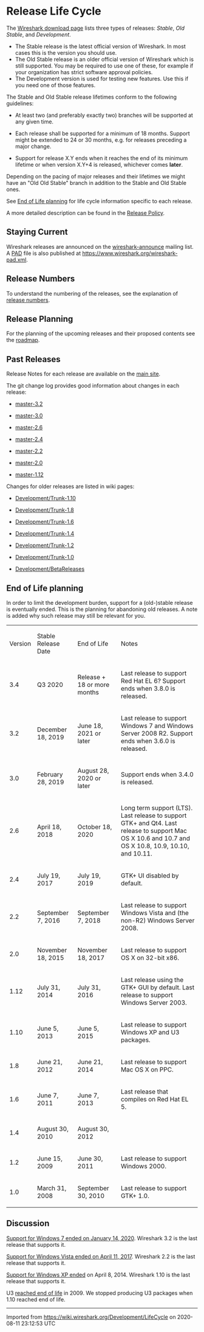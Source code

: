 # Release Life Cycle

The [Wireshark download page](https://www.wireshark.org/download.html) lists three types of releases: *Stable*, *Old Stable*, and *Development*.

  - The Stable release is the latest official version of Wireshark. In most cases this is the version you should use.
  - The Old Stable release is an older official version of Wireshark which is still supported. You may be required to use one of these, for example if your organization has strict software approval policies.
  - The Development version is used for testing new features. Use this if you need one of those features.

The Stable and Old Stable release lifetimes conform to the following guidelines:

  - At least two (and preferably exactly two) branches will be supported at any given time.

  - Each release shall be supported for a minimum of 18 months. Support might be extended to 24 or 30 months, e.g. for releases preceding a major change.

  - Support for release X.Y ends when it reaches the end of its minimum lifetime or when version X.Y+4 is released, whichever comes **later**.

Depending on the pacing of major releases and their lifetimes we might have an "Old Old Stable" branch in addition to the Stable and Old Stable ones.

See [End of Life planning](/Development/LifeCycle#end-of-life-planning) for life cycle information specific to each release.

A more detailed description can be found in the [Release Policy](/Development/ReleasePolicy).

## Staying Current

Wireshark releases are announced on the [wireshark-announce](https://www.wireshark.org/lists/) mailing list. A [PAD](http://pad.asp-software.org/) file is also published at <https://www.wireshark.org/wireshark-pad.xml>.

## Release Numbers

To understand the numbering of the releases, see the explanation of [release numbers](/Development/ReleaseNumbers).

## Release Planning

For the planning of the upcoming releases and their proposed contents see the [roadmap](/Development/Roadmap).

## Past Releases

Release Notes for each release are available on the [main site](https://www.wireshark.org/docs/relnotes/).

The git change log provides good information about changes in each release:

  - [master-3.2](https://code.wireshark.org/review/gitweb?p=wireshark.git;a=shortlog;h=refs%2Fheads%2Fmaster-3.2)

  - [master-3.0](https://code.wireshark.org/review/gitweb?p=wireshark.git;a=shortlog;h=refs%2Fheads%2Fmaster-3.0)

  - [master-2.6](https://code.wireshark.org/review/gitweb?p=wireshark.git;a=shortlog;h=refs%2Fheads%2Fmaster-2.6)

  - [master-2.4](https://code.wireshark.org/review/gitweb?p=wireshark.git;a=shortlog;h=refs%2Fheads%2Fmaster-2.4)

  - [master-2.2](https://code.wireshark.org/review/gitweb?p=wireshark.git;a=shortlog;h=refs%2Fheads%2Fmaster-2.2)

  - [master-2.0](https://code.wireshark.org/review/gitweb?p=wireshark.git;a=shortlog;h=refs%2Fheads%2Fmaster-2.0)

  - [master-1.12](https://code.wireshark.org/review/gitweb?p=wireshark.git;a=shortlog;h=refs%2Fheads%2Fmaster-1.12)

Changes for older releases are listed in wiki pages:

  - [Development/Trunk-1.10](/Development/Trunk-1.10)

  - [Development/Trunk-1.8](/Development/Trunk-1.8)

  - [Development/Trunk-1.6](/Development/Trunk-1.6)

  - [Development/Trunk-1.4](/Development/Trunk-1.4)

  - [Development/Trunk-1.2](/Development/Trunk-1.2)

  - [Development/Trunk-1.0](/Development/Trunk-1.0)

  - [Development/BetaReleases](/Development/BetaReleases)

## End of Life planning

In order to limit the development burden, support for a (old-)stable release is eventually ended. This is the planning for abandoning old releases. A note is added why such release may still be relevant for you.

<div>

<table>
<tbody>
<tr class="odd">
<td><p>Version</p></td>
<td><p>Stable Release Date</p></td>
<td><p>End of Life</p></td>
<td><p>Notes</p></td>
</tr>
<tr class="even">
<td><p>3.4</p></td>
<td><p>Q3 2020</p></td>
<td><p>Release + 18 or more months</p></td>
<td><p>Last release to support Red Hat EL 6? Support ends when 3.8.0 is released.</p></td>
</tr>
<tr class="odd">
<td><p>3.2</p></td>
<td><p>December 18, 2019</p></td>
<td><p>June 18, 2021 or later</p></td>
<td><p>Last release to support Windows 7 and Windows Server 2008 R2. Support ends when 3.6.0 is released.</p></td>
</tr>
<tr class="even">
<td><p>3.0</p></td>
<td><p>February 28, 2019</p></td>
<td><p>August 28, 2020 or later</p></td>
<td><p>Support ends when 3.4.0 is released.</p></td>
</tr>
<tr class="odd">
<td><p>2.6</p></td>
<td><p>April 18, 2018</p></td>
<td><p>October 18, 2020</p></td>
<td><p>Long term support (LTS). Last release to support GTK+ and Qt4. Last release to support Mac OS X 10.6 and 10.7 and OS X 10.8, 10.9, 10.10, and 10.11.</p></td>
</tr>
<tr class="even">
<td><p>2.4</p></td>
<td><p>July 19, 2017</p></td>
<td><p>July 19, 2019</p></td>
<td><p>GTK+ UI disabled by default.</p></td>
</tr>
<tr class="odd">
<td><p>2.2</p></td>
<td><p>September 7, 2016</p></td>
<td><p>September 7, 2018</p></td>
<td><p>Last release to support Windows Vista and (the non-R2) Windows Server 2008.</p></td>
</tr>
<tr class="even">
<td><p>2.0</p></td>
<td><p>November 18, 2015</p></td>
<td><p>November 18, 2017</p></td>
<td><p>Last release to support OS X on 32-bit x86.</p></td>
</tr>
<tr class="odd">
<td><p>1.12</p></td>
<td><p>July 31, 2014</p></td>
<td><p>July 31, 2016</p></td>
<td><p>Last release using the GTK+ GUI by default. Last release to support Windows Server 2003.</p></td>
</tr>
<tr class="even">
<td><p>1.10</p></td>
<td><p>June 5, 2013</p></td>
<td><p>June 5, 2015</p></td>
<td><p>Last release to support Windows XP and U3 packages.</p></td>
</tr>
<tr class="odd">
<td><p>1.8</p></td>
<td><p>June 21, 2012</p></td>
<td><p>June 21, 2014</p></td>
<td><p>Last release to support Mac OS X on PPC.</p></td>
</tr>
<tr class="even">
<td><p>1.6</p></td>
<td><p>June 7, 2011</p></td>
<td><p>June 7, 2013</p></td>
<td><p>Last release that compiles on Red Hat EL 5.</p></td>
</tr>
<tr class="odd">
<td><p>1.4</p></td>
<td><p>August 30, 2010</p></td>
<td><p>August 30, 2012</p></td>
<td></td>
</tr>
<tr class="even">
<td><p>1.2</p></td>
<td><p>June 15, 2009</p></td>
<td><p>June 30, 2011</p></td>
<td><p>Last release to support Windows 2000.</p></td>
</tr>
<tr class="odd">
<td><p>1.0</p></td>
<td><p>March 31, 2008</p></td>
<td><p>September 30, 2010</p></td>
<td><p>Last release to support GTK+ 1.0.</p></td>
</tr>
</tbody>
</table>

</div>

## Discussion

[Support for Windows 7 ended on January 14, 2020](https://support.microsoft.com/en-us/help/13853/windows-lifecycle-fact-sheet). Wireshark 3.2 is the last release that supports it.

[Support for Windows Vista ended on April 11, 2017](https://support.microsoft.com/en-us/help/22882/windows-vista-end-of-support). Wireshark 2.2 is the last release that supports it.

[Support for Windows XP ended](https://support.microsoft.com/en-us/help/14223/windows-xp-end-of-support) on April 8, 2014. Wireshark 1.10 is the last release that supports it.

U3 [reached end of life](http://kb.sandisk.com/app/answers/detail/a_id/5358/~/u3-launchpad-end-of-life-notice) in 2009. We stopped producing U3 packages when 1.10 reached end of life.

---

Imported from https://wiki.wireshark.org/Development/LifeCycle on 2020-08-11 23:12:53 UTC
